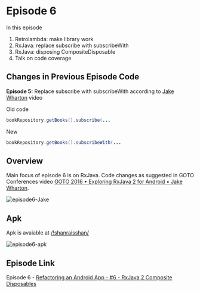 # Episode 6
In this episode
1. Retrolambda: make library work
2. RxJava: replace subscribe with subscribeWith
3. RxJava: disposing CompositeDisposable
4. Talk on code coverage

Changes in Previous Episode Code
----
**Episode 5:** Replace subscribe with subscribeWith according to [Jake Wharton](https://youtu.be/htIXKI5gOQU) video

Old code
```java
bookRepository.getBooks().subscribe(...
```
New
```java
bookRepository.getBooks().subscribeWith(...
```

Overview
----
Main focus of episode 6 is on RxJava. Code changes as suggested in GOTO Conferences video [GOTO 2016 • Exploring RxJava 2 for Android • Jake Wharton](https://youtu.be/htIXKI5gOQU).

![episode6-Jake](https://github.com/shanraisshan/Refactoring-Android-App-Series-Overview/blob/master/Episode6/!shanraisshan/E6-Jake.PNG)

Apk
----
Apk is avaiable at [/!shanraisshan/](https://github.com/shanraisshan/Refactoring-Android-App-Series-Overview/tree/master/Episode6/!shanraisshan)

![episode6-apk](https://github.com/shanraisshan/Refactoring-Android-App-Series-Overview/blob/master/Episode6/!shanraisshan/E6.png)

Episode Link
----
Episode 6 - [Refactoring an Android App - #6 - RxJava 2 Composite Disposables](https://youtu.be/-gcMO7CRmWA)
